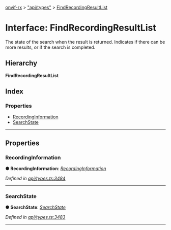 [onvif-rx](../README.md) > ["api/types"](../modules/_api_types_.md) > [FindRecordingResultList](../interfaces/_api_types_.findrecordingresultlist.md)

# Interface: FindRecordingResultList

The state of the search when the result is returned. Indicates if there can be more results, or if the search is completed.

## Hierarchy

**FindRecordingResultList**

## Index

### Properties

* [RecordingInformation](_api_types_.findrecordingresultlist.md#recordinginformation)
* [SearchState](_api_types_.findrecordingresultlist.md#searchstate)

---

## Properties

<a id="recordinginformation"></a>

###  RecordingInformation

**● RecordingInformation**: *[RecordingInformation](_api_types_.recordinginformation.md)*

*Defined in [api/types.ts:3484](https://github.com/patrickmichalina/onvif-rx/blob/1596479/src/api/types.ts#L3484)*

___
<a id="searchstate"></a>

###  SearchState

**● SearchState**: *[SearchState](../enums/_api_types_.searchstate.md)*

*Defined in [api/types.ts:3483](https://github.com/patrickmichalina/onvif-rx/blob/1596479/src/api/types.ts#L3483)*

___

